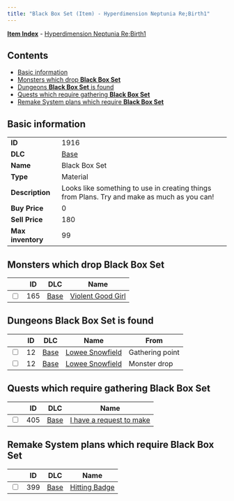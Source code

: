 ```yaml
---
title: "Black Box Set (Item) - Hyperdimension Neptunia Re;Birth1"
---
```


[**Item Index**](/neptunia/rb1/item/index.html) - [Hyperdimension Neptunia Re;Birth1](/neptunia/rb1)

## Contents

- [Basic information](#basic-information)
- [Monsters which drop **Black Box Set**](#monsters-which-drop-black-box-set)
- [Dungeons **Black Box Set** is found](#dungeons-black-box-set-is-found)
- [Quests which require gathering **Black Box Set**](#quests-which-require-gathering-black-box-set)
- [Remake System plans which require **Black Box Set**](#remake-system-plans-which-require-black-box-set)

## Basic information

|   |   |
| -- | -- |
| **ID** | 1916 |
| **DLC** | [Base](/neptunia/rb1/dlc/1-base.html) |
| **Name** | Black Box Set |
| **Type** | Material |
| **Description** | Looks like something to use in creating things from Plans. Try and make as much as you can! |
| **Buy Price** | 0 |
| **Sell Price** | 180 |
| **Max inventory** | 99 |


## Monsters which drop **Black Box Set**

|    | ID | DLC | Name |
| -- | -- | --- | ---- |
| <input type="checkbox" id="rb1-monster-1-165" class="trackbox" /> | 165 | [Base](/neptunia/rb1/dlc/1-base.html) | [Violent Good Girl](/neptunia/rb1/monster/1-165-violent-good-girl.html) |


## Dungeons **Black Box Set** is found

|    | ID | DLC | Name | From |
| -- | -- | --- | ---- | ---- |
| <input type="checkbox" id="rb1-dungeon-1-12" class="trackbox" /> | 12 | [Base](/neptunia/rb1/dlc/1-base.html) | [Lowee Snowfield](/neptunia/rb1/dungeon/1-12-lowee-snowfield.html) | Gathering point |
| <input type="checkbox" id="rb1-dungeon-1-12" class="trackbox" /> | 12 | [Base](/neptunia/rb1/dlc/1-base.html) | [Lowee Snowfield](/neptunia/rb1/dungeon/1-12-lowee-snowfield.html) | Monster drop |


## Quests which require gathering **Black Box Set**

|    | ID | DLC | Name |
| -- | -- | --- | ---- |
| <input type="checkbox" id="rb1-quest-1-405" class="trackbox" /> | 405 | [Base](/neptunia/rb1/dlc/1-base.html) | [I have a request to make](/neptunia/rb1/quest/1-405-i-have-a-request-to-make.html) |


## Remake System plans which require **Black Box Set**

|    | ID | DLC | Name |
| -- | -- | --- | ---- |
| <input type="checkbox" id="rb1-quest-1-399" class="trackbox" /> | 399 | [Base](/neptunia/rb1/dlc/1-base.html) | [Hitting Badge](/neptunia/rb1/quest/1-399-hitting-badge.html) |
